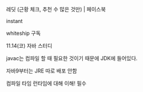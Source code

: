 레딧 (근황 체크, 추천 수 많은 것만) | 페이스북

instant

whiteship 구독

11.14(코) 자바 스터디

javac는 컴파일 할 때 필요한 것이기 때문에 JDK에 들어있다.

자바9부터는 JRE 따로 배포 안함

컴파일 타임 런타임에 대해 이해! 필수